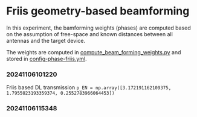 # Friis geometry-based beamforming

In this experiment, the bamforming weights (phases) are computed based on the assumption of free-space and known distances between all antennas and the target device.

The weights are computed in [compute_beam_forming_weights.py](https://github.com/techtile-by-dramco/experiments/blob/73b6b710fe99a4d2259ac602a803231bf69dd7e1/03_geometry_based_beamforming/031_Friis/processing/compute_beam_forming_weights.py) and stored in [config-phase-friis.yml](https://github.com/techtile-by-dramco/experiments/blob/73b6b710fe99a4d2259ac602a803231bf69dd7e1/03_geometry_based_beamforming/031_Friis/client/config-phase-friis.yml).


### 20241106101220

Friis based DL transmission
`p_EN = np.array([3.172191162109375, 1.7955023193359374, 0.2552783966064453])`


### 20241106115348
